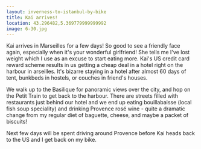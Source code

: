 ```yaml
---
layout: inverness-to-istanbul-by-bike
title: Kai arrives!
location: 43.296482,5.369779999999992
image: 6-30.jpg
---
```

Kai arrives in Marseilles for a few days! So good to see a friendly face again,
especially when it's your wonderful girlfriend! She tells me I've lost weight
which I use as an excuse to start eating more. Kai's US credit card reward
scheme results in us getting a cheap deal in a hotel right on the harbour in
arseilles. It's bizarre staying in a hotel after almost 60 days of tent,
bunkbeds in hostels, or couches in friend's houses.

We walk up to the Basilique for panoramic views over the city, and hop on the
Petit Train to get back to the harbour. There are streets filled with
restaurants just behind our hotel and we end up eating bouillabaisse (local
fish soup speciality) and drinking Provence rosé wine - quite a dramatic change
from my regular diet of baguette, cheese, and maybe a packet of biscuits!

Next few days will be spent driving around Provence before Kai heads back to
the US and I get back on my bike.
